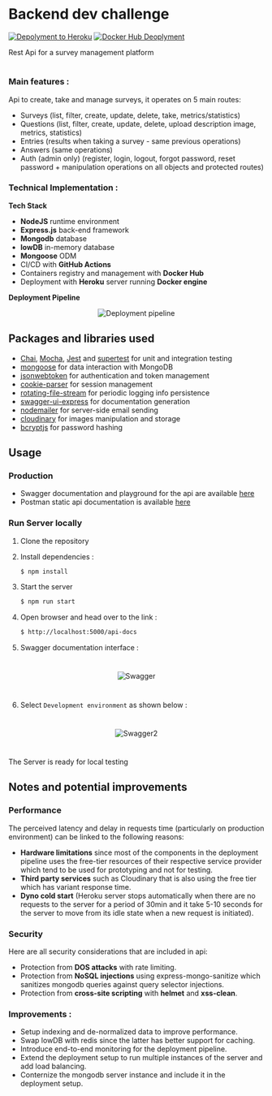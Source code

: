 # Backend dev challenge
[![Depolyment to Heroku](https://github.com/Zineeddine998/Backend_challenge/actions/workflows/secondary.yml/badge.svg)](https://github.com/Zineeddine998/Backend_challenge/actions/workflows/secondary.yml)
[![Docker Hub Deoplyment](https://github.com/Zineeddine998/Backend_challenge/actions/workflows/main.yml/badge.svg)](https://github.com/Zineeddine998/Backend_challenge/actions/workflows/main.yml)

Rest Api for a survey management platform
#
### Main features : 

Api to create, take and manage surveys, it operates on 5 main routes:

-   Surveys (list, filter, create, update, delete, take, metrics/statistics)
-   Questions (list, filter, create, update, delete, upload description image, metrics, statistics)
-   Entries (results when taking a survey - same previous operations)
-   Answers (same operations)
-   Auth (admin only) (register, login, logout, forgot password, reset password + manipulation operations on all objects and protected routes)

### Technical Implementation :
**Tech Stack**
* **NodeJS**  runtime environment
* **Express.js** back-end framework
* **Mongodb** database
* **lowDB** in-memory database
* **Mongoose** ODM
* CI/CD with **GitHub Actions** 
* Containers registry and management with  **Docker Hub**
* Deployment with **Heroku** server running **Docker engine**


**Deployment Pipeline** 
<p align="center">
<img src="https://res.cloudinary.com/donifk2pu/image/upload/v1629420475/Deployment_pipeline_yfowyu.png"
  alt="Deployment pipeline"
  width="" height="">
</p>


## Packages and libraries used

* [Chai](https://www.chaijs.com/), [Mocha](https://github.com/mobxjs/mobx), [Jest](https://jestjs.io/) and [supertest](https://www.npmjs.com/package/supertest) for unit and integration testing
* [mongoose](https://mongoosejs.com/) for data interaction with MongoDB
* [jsonwebtoken](https://www.npmjs.com/package/jsonwebtoken) for authentication and token management
* [cookie-parser](https://www.npmjs.com/package/cookie-parser) for session management
* [rotating-file-stream](https://www.npmjs.com/package/rotating-file-stream) for periodic logging info persistence
* [swagger-ui-express](https://www.npmjs.com/package/swagger-ui-express) for documentation generation
* [nodemailer](https://nodemailer.com/about/) for server-side email sending
* [cloudinary](https://cloudinary.com/) for images manipulation and storage
* [bcryptjs](https://www.npmjs.com/package/bcryptjs) for password hashing




## Usage

### Production 
 * Swagger documentation and playground for the api are available [here](https://pacific-crag-09866.herokuapp.com/api-docs)
 * Postman static api documentation is available [here](https://documenter.getpostman.com/view/17089549/TzzBqGEe)

### Run Server locally

1. Clone the repository

2. Install dependencies : 
    ```sh
    $ npm install
    ```
3. Start the server
    ```sh
    $ npm run start
    ```
4. Open browser and head over to the link : 
    ```sh
    $ http://localhost:5000/api-docs
    ```
5. Swagger documentation interface : 
#
<p align="center">
<img src="https://res.cloudinary.com/donifk2pu/image/upload/v1629421577/Screenshot_from_2021-08-20_02-02-24_m2p9pb.png"
  alt="Swagger"
  width="" height="">
</p>


#
6. Select `Development environment` as shown below : 
#
<p align="center">
<img src="https://res.cloudinary.com/donifk2pu/image/upload/v1629421578/Screenshot_from_2021-08-20_02-04-29_zey29v.png"
  alt="Swagger2"
  width="" height="">
</p>

#

The Server is ready for local testing

## Notes and potential improvements

### Performance
The perceived latency and delay in requests time (particularly on production environment) can be linked to the following reasons:
 * **Hardware limitations** since most of the components in the deployment pipeline uses the free-tier resources of their respective service provider which tend to be used for prototyping and not for testing. 
 * **Third party services** such as Cloudinary that is also using the free tier which has variant response time.
 * **Dyno cold start** (Heroku server stops automatically when there are no requests to the server for a period of 30min and it take 5-10 seconds for the server to move from its idle state when a new request is initiated).

### Security
Here are all security considerations that are included in api:
 * Protection from **DOS attacks** with rate limiting.
 * Protection from **NoSQL injections** using express-mongo-sanitize which sanitizes mongodb queries against query selector injections.
 * Protection from **cross-site scripting** with **helmet** and **xss-clean**.


### Improvements :

 * Setup indexing and de-normalized data to improve performance.
 * Swap lowDB with redis since the latter has better support for caching.
 * Introduce end-to-end monitoring for the deployment pipeline.
 * Extend the deployment setup to run multiple instances of the server and add load balancing.
 * Conternize the mongodb server instance and include it in the deployment setup.



